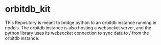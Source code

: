# orbitdb_kit

This Repository is meant to bridge python to an orbitdb instance running in nodejs. The orbitdb instance is also hosting a websocket server, and the python library uses its websocket connection to sync data to / from the orbitdb instance.
